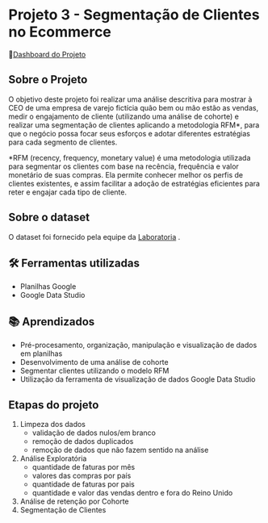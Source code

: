 # Projeto 3 - Segmentação de Clientes no Ecommerce

🔗<a href="https://datastudio.google.com/s/vSh_-vpv0VA">Dashboard do Projeto</a>

## Sobre o Projeto
O objetivo deste projeto foi realizar uma análise descritiva para mostrar à CEO de uma empresa de varejo fictícia quão bem ou mão estão as vendas, medir o engajamento de cliente (utilizando uma análise de cohorte) e realizar uma segmentação de clientes aplicando a metodologia RFM*, para que o negócio possa focar seus esforços e adotar diferentes estratégias para cada segmento de clientes.

*RFM (recency, frequency, monetary value) é uma metodologia utilizada para segmentar os clientes com base na recência, frequência e valor monetário de suas compras. Ela permite conhecer melhor os perfis de clientes existentes, e assim facilitar a adoção de estratégias eficientes para reter e engajar cada tipo de cliente.

## Sobre o dataset
O dataset foi fornecido pela equipe da <a href="https://www.kaggle.com/datasets/datacertlaboratoria/projeto-3-segmentao-de-clientes-no-ecommerce">Laboratoria</a> .

## 🛠️ Ferramentas utilizadas
- Planilhas Google
- Google Data Studio

## 📚 Aprendizados
- Pré-procesamento, organização, manipulação e visualização de dados em planilhas
- Desenvolvimento de uma análise de cohorte
- Segmentar clientes utilizando o modelo RFM
- Utilização da ferramenta de visualização de dados Google Data Studio

## Etapas do projeto
1. Limpeza dos dados
    - validação de dados nulos/em branco
    - remoção de dados duplicados
    - remoção de dados que não fazem sentido na análise
2. Análise Exploratória
    - quantidade de faturas por mês
    - valores das compras por país
    - quantidade de faturas por pais
    - quantidade e valor das vendas dentro e fora do Reino Unido
3. Análise de retenção por Cohorte
4. Segmentação de Clientes